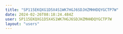 ```yaml
---
title: "SP115EKQXG1D5X4S1WK7HGJ6SDJHZMHHDQYGCTP7W"
date: 2024-02-26T08:18:24.484Z
user: SP115EKQXG1D5X4S1WK7HGJ6SDJHZMHHDQYGCTP7W
layout: "users"
---
```

    